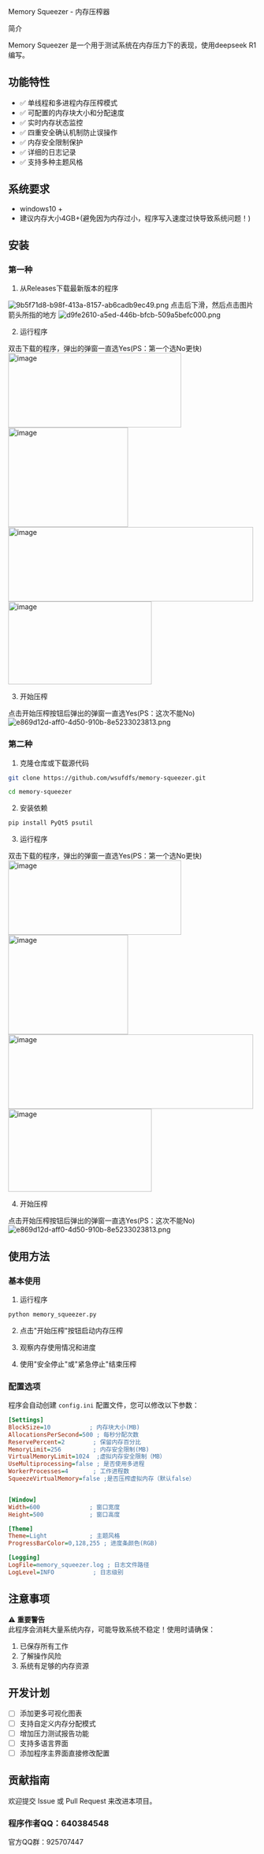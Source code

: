 Memory Squeezer - 内存压榨器

 简介

Memory Squeezer 是一个用于测试系统在内存压力下的表现，使用deepseek R1编写。

## 功能特性

- ✅ 单线程和多进程内存压榨模式
- ✅ 可配置的内存块大小和分配速度
- ✅ 实时内存状态监控
- ✅ 四重安全确认机制防止误操作
- ✅ 内存安全限制保护
- ✅ 详细的日志记录
- ✅ 支持多种主题风格

## 系统要求

- windows10 +
- 建议内存大小4GB+(避免因为内存过小，程序写入速度过快导致系统问题！)

## 安装

### 第一种

1. 从Releases下载最新版本的程序

![9b5f71d8-b98f-413a-8157-ab6cadb9ec49.png](https://youke1.picui.cn/s1/2025/08/05/6891b7b470e3a.png)
点击后下滑，然后点击图片箭头所指的地方
![d9fe2610-a5ed-446b-bfcb-509a5befc000.png](https://youke1.picui.cn/s1/2025/08/05/6891bbb9c9254.png)

2. 运行程序

双击下载的程序，弹出的弹窗一直选Yes(PS：第一个选No更快)
<img width="351" height="151" alt="image" src="https://github.com/user-attachments/assets/a99ed54a-f5c4-4f1c-bcea-285220e647c4" />
<img width="243" height="202" alt="image" src="https://github.com/user-attachments/assets/f949a56d-9ae1-4ad0-9e73-8dee411c7ca2" />
<img width="497" height="151" alt="image" src="https://github.com/user-attachments/assets/28ee1027-551e-40bb-8a37-6a8b585cc701" />
<img width="291" height="168" alt="image" src="https://github.com/user-attachments/assets/e7e901d3-f189-4ccf-86f5-3d84f027f7e0" />

3. 开始压榨

点击开始压榨按钮后弹出的弹窗一直选Yes(PS：这次不能No)
![e869d12d-aff0-4d50-910b-8e5233023813.png](https://youke1.picui.cn/s1/2025/08/05/6891bf72934e.png)

### 第二种
1. 克隆仓库或下载源代码
```bash
git clone https://github.com/wsufdfs/memory-squeezer.git
```

```bash
cd memory-squeezer
```
2. 安装依赖
```bash
pip install PyQt5 psutil
```
3. 运行程序

双击下载的程序，弹出的弹窗一直选Yes(PS：第一个选No更快)
<img width="351" height="151" alt="image" src="https://github.com/user-attachments/assets/a99ed54a-f5c4-4f1c-bcea-285220e647c4" />
<img width="243" height="202" alt="image" src="https://github.com/user-attachments/assets/f949a56d-9ae1-4ad0-9e73-8dee411c7ca2" />
<img width="497" height="151" alt="image" src="https://github.com/user-attachments/assets/28ee1027-551e-40bb-8a37-6a8b585cc701" />
<img width="291" height="168" alt="image" src="https://github.com/user-attachments/assets/e7e901d3-f189-4ccf-86f5-3d84f027f7e0" />

4. 开始压榨

点击开始压榨按钮后弹出的弹窗一直选Yes(PS：这次不能No)
![e869d12d-aff0-4d50-910b-8e5233023813.png](https://youke1.picui.cn/s1/2025/08/05/6891bf72934e.png)

## 使用方法

### 基本使用

1. 运行程序
```bash
python memory_squeezer.py
```

2. 点击"开始压榨"按钮启动内存压榨

3. 观察内存使用情况和进度

4. 使用"安全停止"或"紧急停止"结束压榨

### 配置选项

程序会自动创建 `config.ini` 配置文件，您可以修改以下参数：

```ini
[Settings]
BlockSize=10           ; 内存块大小(MB)
AllocationsPerSecond=500 ; 每秒分配次数
ReservePercent=2        ; 保留内存百分比
MemoryLimit=256         ; 内存安全限制(MB)
VirtualMemoryLimit=1024  ;虚拟内存安全限制（MB）
UseMultiprocessing=false ; 是否使用多进程
WorkerProcesses=4       ; 工作进程数
SqueezeVirtualMemory=false ;是否压榨虚拟内存（默认false）


[Window]
Width=600              ; 窗口宽度
Height=500             ; 窗口高度

[Theme]
Theme=Light            ; 主题风格
ProgressBarColor=0,128,255 ; 进度条颜色(RGB)

[Logging]
LogFile=memory_squeezer.log ; 日志文件路径
LogLevel=INFO           ; 日志级别
```

## 注意事项

⚠️ **重要警告**  
此程序会消耗大量系统内存，可能导致系统不稳定！使用时请确保：

1. 已保存所有工作
2. 了解操作风险
3. 系统有足够的内存资源

## 开发计划

- [ ] 添加更多可视化图表
- [ ] 支持自定义内存分配模式
- [ ] 增加压力测试报告功能
- [ ] 支持多语言界面
- [ ] 添加程序主界面直接修改配置

## 贡献指南

欢迎提交 Issue 或 Pull Request 来改进本项目。

### 程序作者QQ：640384548

官方QQ群：925707447